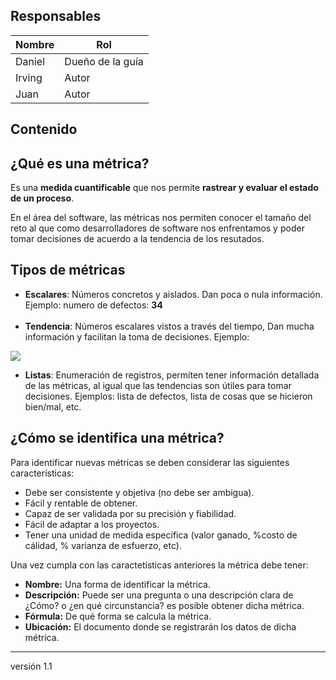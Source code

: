 ## Responsables

| Nombre | Rol              |
| ------ | ---------------- |
| Daniel | Dueño de la guía |
| Irving | Autor            |
| Juan    | Autor            |

## Contenido

## ¿Qué es una métrica?

Es una **medida cuantificable** que nos permite **rastrear y evaluar el estado de un proceso**.

En el área del software, las métricas nos permiten conocer el tamaño del reto al que como desarrolladores de software nos enfrentamos y poder tomar decisiones de acuerdo a la tendencia de los resutados.

## Tipos de métricas
* **Escalares**: Números concretos y aislados. Dan poca o nula información. 
Ejemplo: numero de defectos: **34**<br><br>
* **Tendencia**: Números escalares vistos a través del tiempo, Dan mucha información y facilitan la toma de decisiones. Ejemplo: 

![](https://i.imgur.com/mV4hIa1.png)
<br>
* **Listas**: Enumeración de registros, permíten tener información detallada de las métricas, al igual que las tendencias son útiles para tomar decisiones. 
Ejemplos: lista de defectos, lista de cosas que se hicieron bien/mal, etc.


## ¿Cómo se identifica una métrica?

Para identificar nuevas métricas se deben considerar las siguientes características:

* Debe ser consistente y objetiva (no debe ser ambigua).
* Fácil y rentable de obtener.
* Capaz de ser validada por su precisión y fiabilidad.
* Fácil de adaptar a los proyectos.
* Tener una unidad de medida específica (valor ganado, %costo de cálidad, % varianza de esfuerzo, etc).

Una vez cumpla con las caractetísticas anteriores la métrica debe tener:

* **Nombre:** Una forma de identificar la métrica.
* **Descripción:** Puede ser una pregunta o una descripción clara de ¿Cómo? o ¿en qué circunstancia? es posible obtener dicha métrica.
* **Fórmula:** De qué forma se calcula la métrica.
* **Ubicación:** El documento donde se registrarán los datos de dicha métrica.


***
versión 1.1